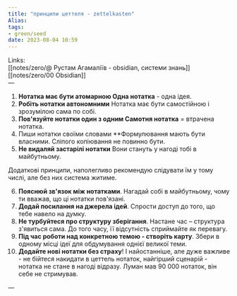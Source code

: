 ```yaml
---
title: "принципи цеттеля - zettelkasten"
Alias: 
tags:
- green/seed
date: 2023-08-04 10:59
---
```

Links:  
[[notes/zero/@ Рустам Агамаліїв - obsidian, системи знань]]  
[[notes/zero/00 Obsidian]]  
—

1. **Нотатка має бути атомарною Одна нотатка** - одна ідея.
2. **Робіть нотатки автономними** Нотатка має бути самостійною і зрозумілою сама по собі.
3. **Пов'язуйте нотатки один з одним Самотня нотатка** = втрачена нотатка.
4. Пиши нотатки своїми словами **Формулювання мають бути власними. Сліпого копіювання не повинно бути.
5. **Не видаляй застарілі нотатки** Вони стануть у нагоді тобі в майбутньому.

Додаткові принципи, наполегливо рекомендую слідувати їм у тому числі, але без них система житиме.

6. **Пояснюй зв'язок між нотатками**. Нагадай собі в майбутньому, чому ти вважав, що ці нотатки пов'язані.
7. **Додай посилання на джерела ідей**. Спрости доступ до того, що тебе навело на думку.
8. **Не турбуйтеся про структуру зберігання**. Настане час – структура з'явиться сама. До того часу, її відсутність сприймайте як перевагу.
9. **Під час роботи над конкретною темою - створіть карту**. Збери в одному місці ідеї для обдумування однієї великої теми.
10. **Додайте нові нотатки без страху**! І найостанніше, але дуже важливе - не бійтеся накидати в цеттель нотаток, найгірший сценарій - нотатка не стане в нагоді відразу. Луман мав 90 000 нотаток, він себе не стримував.

—